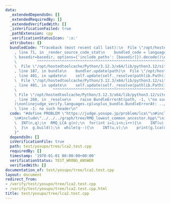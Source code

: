 ```yaml
---
data:
  _extendedDependsOn: []
  _extendedRequiredBy: []
  _extendedVerifiedWith: []
  _isVerificationFailed: true
  _pathExtension: cpp
  _verificationStatusIcon: ':x:'
  attributes: {}
  bundledCode: "Traceback (most recent call last):\n  File \"/opt/hostedtoolcache/Python/3.12.3/x64/lib/python3.12/site-packages/onlinejudge_verify/documentation/build.py\"\
    , line 71, in _render_source_code_stat\n    bundled_code = language.bundle(stat.path,\
    \ basedir=basedir, options={'include_paths': [basedir]}).decode()\n          \
    \         ^^^^^^^^^^^^^^^^^^^^^^^^^^^^^^^^^^^^^^^^^^^^^^^^^^^^^^^^^^^^^^^^^^^^^^^^^^^^^^^^^\n\
    \  File \"/opt/hostedtoolcache/Python/3.12.3/x64/lib/python3.12/site-packages/onlinejudge_verify/languages/cplusplus.py\"\
    , line 187, in bundle\n    bundler.update(path)\n  File \"/opt/hostedtoolcache/Python/3.12.3/x64/lib/python3.12/site-packages/onlinejudge_verify/languages/cplusplus_bundle.py\"\
    , line 401, in update\n    self.update(self._resolve(pathlib.Path(included), included_from=path))\n\
    \  File \"/opt/hostedtoolcache/Python/3.12.3/x64/lib/python3.12/site-packages/onlinejudge_verify/languages/cplusplus_bundle.py\"\
    , line 401, in update\n    self.update(self._resolve(pathlib.Path(included), included_from=path))\n\
    \                ^^^^^^^^^^^^^^^^^^^^^^^^^^^^^^^^^^^^^^^^^^^^^^^^^^^^^^^^^\n \
    \ File \"/opt/hostedtoolcache/Python/3.12.3/x64/lib/python3.12/site-packages/onlinejudge_verify/languages/cplusplus_bundle.py\"\
    , line 260, in _resolve\n    raise BundleErrorAt(path, -1, \"no such header\"\
    )\nonlinejudge_verify.languages.cplusplus_bundle.BundleErrorAt: ../../ds/sparse-table.hpp:\
    \ line -1: no such header\n"
  code: "#define PROBLEM \"https://judge.yosupo.jp/problem/lca\"\n#include\"../../../template/template.hpp\"\
    \n#include\"../../../graph/tree/RMQ_lowest_common_ancestor.hpp\"\nint main(){\n\
    \  INT(n,q);\n  RMQ_LCA g(n);\n  for(int i=1;i<n;i++){\n    INT(u);\n    g.add_edge(u,i,false);\n\
    \  }\n  g.build();\n  while(q--){\n    INT(u,v);\n    print(g.lca(u,v));\n  }\n\
    }"
  dependsOn: []
  isVerificationFile: true
  path: test/yosupo/tree/lca2.test.cpp
  requiredBy: []
  timestamp: '1970-01-01 00:00:00+00:00'
  verificationStatus: TEST_WRONG_ANSWER
  verifiedWith: []
documentation_of: test/yosupo/tree/lca2.test.cpp
layout: document
redirect_from:
- /verify/test/yosupo/tree/lca2.test.cpp
- /verify/test/yosupo/tree/lca2.test.cpp.html
title: test/yosupo/tree/lca2.test.cpp
---
```

